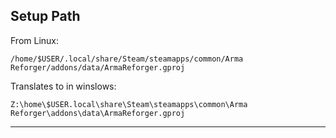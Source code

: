 ## Setup Path

From Linux:

`/home/$USER/.local/share/Steam/steamapps/common/Arma Reforger/addons/data/ArmaReforger.gproj`

Translates to in winslows:

`Z:\home\$USER.local\share\Steam\steamapps\common\Arma Reforger\addons\data\ArmaReforger.gproj`

----
